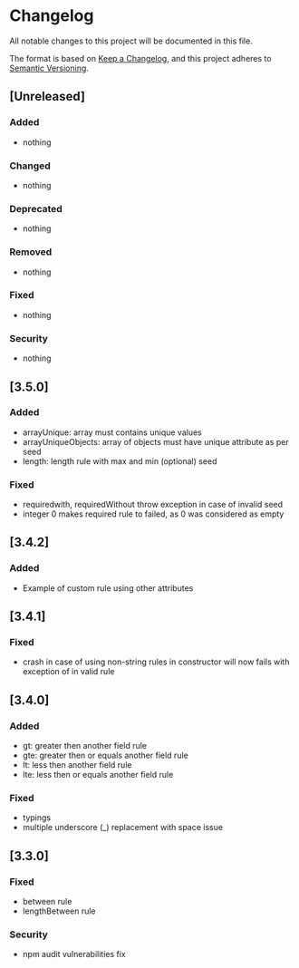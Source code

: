 # Changelog

All notable changes to this project will be documented in this file.

The format is based on [Keep a Changelog](https://keepachangelog.com/en/1.0.0/),
and this project adheres to [Semantic Versioning](https://semver.org/spec/v2.0.0.html).

## [Unreleased]

### Added

- nothing

### Changed

- nothing

### Deprecated

- nothing

### Removed

- nothing

### Fixed

- nothing

### Security

- nothing

## [3.5.0]

### Added

- arrayUnique: array must contains unique values
- arrayUniqueObjects: array of objects must have unique attribute as per seed
- length: length rule with max and min (optional) seed

### Fixed

- requiredwith, requiredWithout throw exception in case of invalid seed
- integer 0 makes required rule to failed, as 0 was considered as empty

## [3.4.2]

### Added

- Example of custom rule using other attributes

## [3.4.1]

### Fixed

- crash in case of using non-string rules in constructor will now fails with exception of in valid rule

## [3.4.0]

### Added

- gt: greater then another field rule
- gte: greater then or equals another field rule
- lt: less then another field rule
- lte: less then or equals another field rule

### Fixed

- typings
- multiple underscore (_) replacement with space issue

## [3.3.0]

### Fixed

- between rule
- lengthBetween rule

### Security

- npm audit vulnerabilities fix
